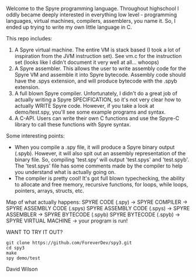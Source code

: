 Welcome to the Spyre programming language.  Throughout highschool I oddly became deeply
interested in everything low level - programming languages, virtual machines, compilers,
assemblers, you name it.  So, I ended up trying to write my own little language in C.

This repo includes:
1. A Spyre virtual machine.  The entire VM is stack based (I took a lot of
   inspiration from the JVM instruction set). See vm.c for the instruction
   set (looks like I didn't document it very well at all... whoops)
2. A Spyre assembler.  This allows the user to write assembly code for the
   Spyre VM and assemble it into Spyre bytecode.  Assembly code should
   have the .spys extension, and will produce bytecode with the .spyb
   extension.
3. A full blown Spyre compiler.  Unfortunately, I didn't do a great job of
   actually writing a Spyre SPECIFICATION, so it's not very clear how to
   actually WRITE Spyre code.  However, if you take a look at demo/test.spy,
   you'll see some example programs and syntax.
4. A C-API.  Users can write their own C functions and use the Spyre-C 
   library to call these functions with Spyre syntax.

Some interesting points:
- When you compile a .spy file, it will produce a Spyre binary output (.spyb).
  However, it will also spit out an assembly representation of the binary file.
  So, compiling 'test.spy' will output 'test.spys' and 'test.spyb'.  The
  'test.spys' file has some comments made by the compiler to help you understand
  what is actually going on.
- The compiler is pretty cool!  It's got full blown typechecking, the ability
  to allocate and free memory, recursive functions, for loops, while loops,
  pointers, arrays, structs, etc.

Map of what actually happens:
SPYRE CODE (.spy) -> SPYRE COMPILER -> SPYRE ASSEMBLY CODE (.spys)
SPYRE ASSEMBLY CODE (.spys) -> SPYRE ASSEMBLER -> SPYRE BYTECODE (.spyb)
SPYRE BYTECODE (.spyb) -> SPYRE VIRTUAL MACHINE -> your program is run!

WANT TO TRY IT OUT?
```
git clone https://github.com/ForeverDev/spy3.git
cd spy3
make
spy demo/test
```

David Wilson
